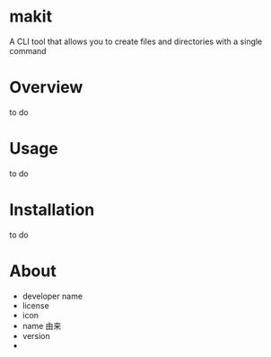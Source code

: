 # makit
A CLI tool that allows you to create files and directories with a single command
# Overview
to do
# Usage 
to do
# Installation
to do
# About
  - developer name
  - license
  - icon
  - name 由来
  - version
  - 

